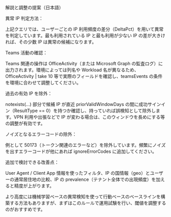 解説と調整の提案（日本語）

異常 IP 判定方法：

上記クエリでは、ユーザーごとの IP 利用頻度の差分（DeltaPct）を用いて異常を判定しています。最も利用されている IP と最も利用が少ない IP の差が大きければ、その少数 IP は異常の候補になります。

Teams 活動の確認：

Teams 関連の操作は OfficeActivity（または Microsoft Graph の監査ログ）に出力されます。環境によっては列名や Workload 名が異なるため、OfficeActivity | take 10 等で実際のフィールドを確認し、teamsEvents の条件を環境に合わせて調整してください。

過去の有効 IP を除外：

notexists(...) 部分で候補 IP が直近 priorValidWindowDays の間に成功サインイン（ResultType == 0）を持つか確認し、持っていれば誤検知として除外します。VPN 利用や出張などで IP が変わる場合は、このウィンドウを長めにする等の調整が有効です。

ノイズとなるエラーコードの除外：

例として 50173（トークン関連のエラーなど）を除外しています。頻繁にノイズを出すエラーコードが他にあれば ignoreErrorCodes に追加してください。

追加で検討できる改善点：

User Agent / Client App 情報を使ったフィルタ、IP の国情報（geo）とユーザーの通常居住地の比較、IP の prevalence（テナント全体での出現頻度）を加えると精度が上がります。

より高度には機械学習ベースの異常検知を使って行動ベースのベースラインを構築する方法もありますが、まずはこのルールで運用試験を行い、閾値を調整するのがおすすめです。
